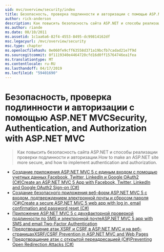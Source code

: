 ```yaml
---
uid: mvc/overview/security/index
title: Безопасность, проверка подлинности и авторизации с помощью ASP.NET MVC | Документация Майкрософт
author: rick-anderson
description: Как повысить безопасность сайта ASP.NET и способы реализации проверки подлинности и авторизации.
ms.author: riande
ms.date: 08/10/2011
ms.assetid: 1c1aa6a6-82f4-4553-8495-dc99814162df
msc.legacyurl: /mvc/overview/security
msc.type: chapter
ms.openlocfilehash: 0e060fe9cff63558d371a19bcfb7cadad21e7f9d
ms.sourcegitcommit: 0f1119340e4464720cfd16d0ff15764746ea1fea
ms.translationtype: MT
ms.contentlocale: ru-RU
ms.lasthandoff: 04/17/2019
ms.locfileid: "59401690"
---
```

# <a name="security-authentication-and-authorization-with-aspnet-mvc"></a><span data-ttu-id="5d538-103">Безопасность, проверка подлинности и авторизации с помощью ASP.NET MVC</span><span class="sxs-lookup"><span data-stu-id="5d538-103">Security, Authentication, and Authorization with ASP.NET MVC</span></span>

> <span data-ttu-id="5d538-104">Как повысить безопасность сайта ASP.NET и способы реализации проверки подлинности и авторизации.</span><span class="sxs-lookup"><span data-stu-id="5d538-104">How to make an ASP.NET site more secure, and how to implement authentication and authorization.</span></span>


- [<span data-ttu-id="5d538-105">Создание приложения ASP.NET MVC 5 с единым входом с помощью учетных данных Facebook, Twitter, LinkedIn и Google OAuth2 (C#)</span><span class="sxs-lookup"><span data-stu-id="5d538-105">Create an ASP.NET MVC 5 App with Facebook, Twitter, LinkedIn and Google OAuth2 Sign-on (C#)</span></span>](create-an-aspnet-mvc-5-app-with-facebook-and-google-oauth2-and-openid-sign-on.md)
- [<span data-ttu-id="5d538-106">Создание безопасного приложения веб-форм ASP.NET MVC 5 с входом, подтверждением электронной почты и сбросом пароля (C#)</span><span class="sxs-lookup"><span data-stu-id="5d538-106">Create a secure ASP.NET MVC 5 web app with log in, email confirmation and password reset (C#)</span></span>](create-an-aspnet-mvc-5-web-app-with-email-confirmation-and-password-reset.md)
- [<span data-ttu-id="5d538-107">Приложение ASP.NET MVC 5 с двухфакторной проверкой подлинности по SMS и электронной почте</span><span class="sxs-lookup"><span data-stu-id="5d538-107">ASP.NET MVC 5 app with SMS and email Two-Factor Authentication</span></span>](aspnet-mvc-5-app-with-sms-and-email-two-factor-authentication.md)
- [<span data-ttu-id="5d538-108">Предотвращение атак XSRF и CSRF в ASP.NET MVC и на веб-страницах</span><span class="sxs-lookup"><span data-stu-id="5d538-108">XSRF/CSRF Prevention in ASP.NET MVC and Web Pages</span></span>](xsrfcsrf-prevention-in-aspnet-mvc-and-web-pages.md)
- [<span data-ttu-id="5d538-109">Предотвращение атак с открытой переадресацией (C#)</span><span class="sxs-lookup"><span data-stu-id="5d538-109">Preventing Open Redirection Attacks (C#)</span></span>](preventing-open-redirection-attacks.md)
